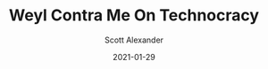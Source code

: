 ---
layout: podcast
title: "Weyl Contra Me On Technocracy"
author: Scott Alexander
description: https://astralcodexten.substack.com/p/weyl-contra-me-on-technocracy
date: 2021-01-29
length: 1776113
duration: 444
guid: weyl-contra-me-on-technocracy
---